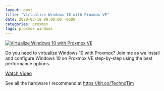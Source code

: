 ```yaml
---
layout: post
title: "Virtualize Windows 10 with Proxmox VE"
date: 2020-03-18 09:00:00 -0500
categories: proxmox
tags: proxmox windows
---
```


[![Virtualize Windows 10 with Proxmox VE](https://img.youtube.com/vi/6c-6xBkD2J4/0.jpg)](https://www.youtube.com/watch?v=6c-6xBkD2J4 "Virtualize Windows 10 with Proxmox VE")

Do you need to virtualize Windows 10 with Proxmox? Join me as we install and configure Windows 10 on Proxmox VE step-by-step using the best performance options.

[Watch Video](https://www.youtube.com/watch?v=6c-6xBkD2J4)

See all the hardware I recommend at <https://kit.co/TechnoTim>
